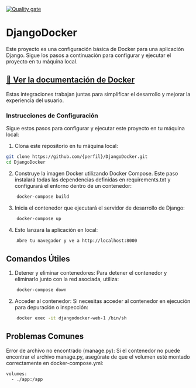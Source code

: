 [![Quality gate](http://localhost:9000/api/project_badges/quality_gate?project=GrupoAval&token=sqb_1c40f98916dda0069d0891215ef146411e9ca984)](http://localhost:9000/dashboard?id=GrupoAval)

# DjangoDocker

Este proyecto es una configuración básica de Docker para una aplicación Django. Sigue los pasos a continuación para configurar y ejecutar el proyecto en tu máquina local.

## [🚀 Ver la documentación de Docker](https://docs.docker.com/)

Estas integraciones trabajan juntas para simplificar el desarrollo y mejorar la experiencia del usuario.

### Instrucciones de Configuración

Sigue estos pasos para configurar y ejecutar este proyecto en tu máquina local:

1. Clona este repositorio en tu máquina local:

```bash
git clone https://github.com/{perfil}/DjangoDocker.git
cd DjangoDocker
```

2. Construye la imagen Docker utilizando Docker Compose. Este paso instalará todas las dependencias definidas en requirements.txt y configurará el entorno dentro de un contenedor:

```bash
    docker-compose build
```

3. Inicia el contenedor que ejecutará el servidor de desarrollo de Django:

```bash
    docker-compose up
```

4. Esto lanzará la aplicación en local:

```bash
    Abre tu navegador y ve a http://localhost:8000
```

## Comandos Útiles

1. Detener y eliminar contenedores: Para detener el contenedor y eliminarlo junto con la red asociada, utiliza:

```bash
    docker-compose down
```

2. Acceder al contenedor: Si necesitas acceder al contenedor en ejecución para depuración o inspección:

```bash
    docker exec -it djangodocker-web-1 /bin/sh
```

## Problemas Comunes

Error de archivo no encontrado (manage.py): Si el contenedor no puede encontrar el archivo manage.py, asegúrate de que el volumen esté montado correctamente en docker-compose.yml:

```bash
volumes:
  - ./app:/app
```
